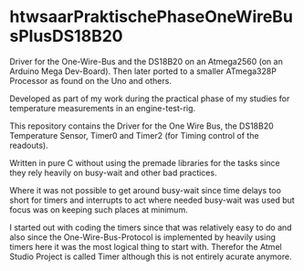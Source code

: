 # htwsaarPraktischePhaseOneWireBusPlusDS18B20
Driver for the One-Wire-Bus and the DS18B20 on an Atmega2560 (on an Arduino Mega Dev-Board). Then later ported to a smaller ATmega328P Processor as found on the Uno and others.

Developed as part of my work during the practical phase of my studies for temperature measurements in an engine-test-rig.

This repository contains the Driver for the One Wire Bus, the DS18B20 Temperature Sensor, Timer0 and Timer2 (for Timing control of the readouts).

Written in pure C without using the premade libraries for the tasks since they rely heavily on busy-wait and other bad practices.

Where it was not possible to get around busy-wait since time delays too short for timers and interrupts to act where needed busy-wait was 
used but focus was on keeping such places at minimum.

I started out with coding the timers since that was relatively easy to do and also since the One-Wire-Bus-Protocol is implemented by heavily using timers here it was the most logical thing to start with. Therefor the Atmel Studio Project is called Timer although this is not entirely acurate anymore.
